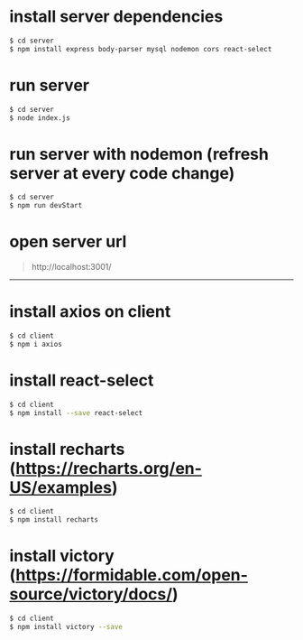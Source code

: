 # install server dependencies
```sh
$ cd server
$ npm install express body-parser mysql nodemon cors react-select
```

# run server
```sh
$ cd server
$ node index.js
```
# run server with nodemon (refresh server at every code change)
```sh
$ cd server
$ npm run devStart
```

# open server url
> http://localhost:3001/

------------------------------------------------------------------------------

# install axios on client
```sh
$ cd client
$ npm i axios
```

# install react-select
```sh
$ cd client
$ npm install --save react-select
```

# install recharts (https://recharts.org/en-US/examples)
```sh
$ cd client
$ npm install recharts
```

# install victory (https://formidable.com/open-source/victory/docs/)
```sh
$ cd client
$ npm install victory --save
```